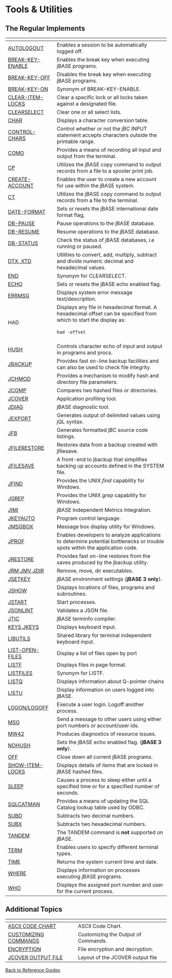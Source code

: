 # Tools & Utilities

<PageHeader />

## The Regular Implements  

| <!----> | <!----> |
| --- | --- |
| [AUTOLOGOUT](./autologout/README.md) | Enables a session to be automatically logged off. |
| [BREAK-KEY-ENABLE](./break-key-enable/README.md) | Enables the break key when executing jBASE programs. |
| [BREAK-KEY-OFF](./break-key-off/README.md) | Disables the break key when executing jBASE programs. |
| [BREAK-KEY-ON](./break-key-on/README.md) | Synonym of BREAK-KEY-ENABLE. |
| [CLEAR-ITEM-LOCKS](./clear-item-locks/README.md) | Clear a specific lock or all locks taken against a designated file. |
| [CLEARSELECT](./clearselect/README.md) | Clear one or all select lists. |  
| [CHAR](./char/README.md) | Displays a character conversion table. |
| [CONTROL-CHARS](./control-chars/README.md) | Control whether or not the jBC INPUT statement accepts characters outside the printable range. |
| [COMO](./como/README.md) | Provides a means of recording all input and output from the terminal. |
| [CP](./cp/README.md) | Utilizes the jBASE copy command to output records from a file to a spooler print job. |
| [CREATE-ACCOUNT](./create-account/README.md) | Enables the user to create a new account for use within the jBASE system. |
| [CT](./ct/README.md) | Utilizes the jBASE copy command to output records from a file to the terminal. |  
| [DATE-FORMAT](./date-format/README.md) | Sets or resets the jBASE international date format flag, |  
| [DB-PAUSE](./db-pause/README.md) | Pause operations to the jBASE database. |
| [DB-RESUME](./db-resume/README.md) | Resume operations to the jBASE database. |
| [DB-STATUS](./db-status/README.md) | Check the status of jBASE databases, i.e running or paused. |
| [DTX, XTD](./dtx.xtd/README.md) | Utilities to convert, add, multiply, subtract and divide numeric decimal and hexadecimal values. |
| [END](./clearselect/README.md) | Synonym for CLEARSELECT. |
| [ECHO](./echo/README.md) | Sets or resets the jBASE echo enabled flag. |  
| [ERRMSG](./errmsg/README.md) | Displays system error message text/description. |
| HAD | Displays any file in hexadecimal format. A hexadecimal offset can be specified from which to start the display as: <br><br>```had -offset```<br><br> |
| [HUSH](./hush/README.md) | Controls character echo of input and output in programs and procs. |
| [JBACKUP](./jbackup/README.md) | Provides fast on-line backup facilities and can also be used to check file integrity. |  
| [JCHMOD](./jchmod/README.md) | Provides a mechanism to modify hash and directory file parameters. |
| [JCOMP](./../files/jcomp/README.md) | Compares two hashed files or directories. |
| [JCOVER](./jcover/README.md) | Application profiling tool. |
| [JDIAG](./jdiag/README.md) | jBASE diagnostic tool. |
| [JEXPORT](./jexport/README.md) | Generates output of delimited values using jQL syntax. |
| [JFB](./jfb/README.md) | Generates formatted jBC source code listings. |
| [JFILERESTORE](./jfilerestore/README.md) | Restores data from a backup created with jfilesave. |  
| [JFILESAVE](./jfilesave/README.md) | A front-end to jbackup that simplifies backing up accounts defined in the SYSTEM file. |
| [JFIND](./jfind/README.md) | Provides the UNIX *find* capability for Windows. |
| [JGREP](./jgrep/README.md) | Provides the UNIX *grep* capability for Windows. |
| [JIMI](./jimi/README.md) | jBASE Independent Metrics Integration. |
| [JKEYAUTO](./jkeyauto/jkeyauto/README.md) | Program control language. |
| [JMSGBOX](./jmsgbox/README.md) | Message box display utility for Windows. |
| [JPROF](./jprof/README.md) | Enables developers to analyze applications to determine potential bottlenecks or trouble spots within the application code. |
| [JRESTORE](./jrestore/README.md) | Provides fast on-line restores from the saves produced by the jbackup utility. |
| [JRM JMV JDIR](./jrm-jmv-jdir/README.md) | Remove, move, dir executables. |
| [JSETKEY](./jsetkey-for-jbase-3-only/README.md) | jBASE environment settings (**jBASE 3 only**). |
| [JSHOW](./jshow/README.md) | Displays locations of files, programs and subroutines. |
| [JSTART](./../../background--processing/jstart) | Start processes. |
| [JSONLINT](./jsonlint/README.md) | Validates a JSON file. |
| [JTIC](./jtic/README.md) | jBASE terminfo compiler. |
| [KEYS JKEYS](./keys-and-jkeys/README.md) | Displays keyboard input. |
| [LIBUTILS](./libutils/README.md) | Shared library for terminal independent keyboard input. |  
| [LIST-OPEN-FILES](./list-open-files/README.md) | Display a list of files open by port |  
| [LISTF](./listf/README.md) | Displays files in page format. |
| [LISTFILES](./listf/README.md) | Synonym for LISTF. |  
| [LISTQ](./listq/README.md) | Displays information about Q-pointer chains |
| [LISTU](./listu/README.md) | Display information on users logged into jBASE. |
| [LOGON/LOGOFF](./logon-and-logoff/README.md) | Execute a user login. Logoff another process. |
| [MSG](./msg/README.md) | Send a message to other users using either port numbers or account/user ids. |  
| [MW42](./mw42/README.md) | Produces diagnostics of resource issues. |
| [NOHUSH](./nohush/README.md) | Sets the jBASE echo enabled flag. (**jBASE 3 only**). |  
| [OFF](./off/README.md) | Close down all current jBASE programs. |  
| [SHOW-ITEM-LOCKS](./show-item-locks/README.md) | Displays details of items that are locked in jBASE hashed files. |
| [SLEEP](./sleep/README.md) | Causes a process to sleep either until a specified time or for a specified number of seconds. |  
| [SQLCATMAN](./sqlcatman/README.md) | Provides a means of updating the SQL Catalog lookup table used by ODBC. |
| [SUBD](./subd/README.md) | Subtracts two decimal numbers. |
| [SUBX](./subx/README.md) | Subtracts two hexadecimal numbers. |  
| [TANDEM](./tandem/README.md) | The TANDEM command is **not** supported on jBASE. |
| [TERM](./term/README.md) | Enables users to specify different terminal types. |  
| [TIME](./time/README.md) | Returns the system current time and date. |  
| [WHERE](./where/README.md) | Displays information on processes executing jBASE programs. |  
| [WHO](./who/README.md) | Displays the assigned port number and user for the current process. |  

## Additional Topics

| <!----> | <!----> |
| --- | --- |
| [ASCII CODE CHART](./ascii-code-chart/README.md) | ASCII Code Chart. |
| [CUSTOMIZING COMMANDS](././customizing-the-output-of-commands/README.md) | Customizing the Output of Commands. |
| [ENCRYPTION](./../encryption/jbase-encryption-database-security/README.md) | File encryption and decryption. |
| [JCOVER OUTPUT FILE](./layout-of-the-jcover-output-file/README.md) | Layout of the JCOVER output file |  

[Back to Reference Guides](../README.md)

<PageFooter />
